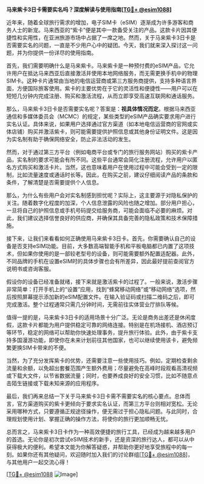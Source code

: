 **马来紫卡3日卡需要实名吗？深度解读与使用指南[[TG💪+ @esim1088](https://t.me/s/esim1088)]**

近年来，随着全球旅行需求的增加，电子SIM卡（eSIM）逐渐成为许多游客和商务人士的新宠。马来西亚的“紫卡”便是其中一款备受关注的产品。这款卡片因其便捷性和实用性，在亚洲旅游市场中占据了一席之地。然而，关于马来紫卡3日卡是否需要实名的问题，一直是不少用户心中的疑团。今天，我们就来深入探讨这一问题，并为你提供一份详尽的使用指南。

首先，我们需要明确什么是马来紫卡。马来紫卡是一种预付费的eSIM产品，它允许用户在抵达马来西亚后直接激活并使用本地网络服务，而无需更换手机中的物理SIM卡。这种卡片通常由当地的电信运营商或第三方服务商提供，支持多种语言界面，方便国际旅客使用。紫卡的主要优势在于它的灵活性和便捷性——用户可以在短短几分钟内完成注册、购买和激活流程，从而立即享受高速互联网和通话服务。

那么，马来紫卡3日卡是否需要实名呢？答案是：**视具体情况而定**。根据马来西亚通信和多媒体委员会（MCMC）的规定，某些类型的eSIM产品确实要求用户进行实名认证。具体来说，如果用户选择通过官方渠道（如本地电信运营商的官网或实体店铺）购买并激活紫卡，则可能需要提供护照信息或其他身份证明文件。这是因为实名制有助于确保网络安全，防止非法活动的发生。

然而，对于通过第三方平台（例如电商平台或专门的旅行服务网站）购买的紫卡产品，实名制的要求可能会有所不同。这些平台通常会简化注册流程，允许用户以匿名方式购买和激活卡片。当然，这也意味着用户在使用过程中可能会受到一定的限制，比如流量速度或通话时长等。因此，在购买之前，建议仔细阅读产品的条款和条件，了解清楚是否需要提供个人信息。

那么，为什么有些用户会对实名制感到担忧呢？实际上，这主要源于对隐私保护的关注。随着数字化程度的加深，个人信息泄露的风险也随之增加。部分用户担心，一旦将自己的护照信息或手机号码提交给服务商，可能会面临不必要的麻烦。对此，我们建议选择信誉良好的供应商，并确保其具备完善的隐私政策和技术保障措施。

接下来，让我们来看看如何正确使用马来紫卡3日卡。首先，你需要确认自己的设备是否支持eSIM功能。目前，大多数高端智能手机和平板电脑都已内置了这项技术，但如果你使用的是一部较老型号的设备，则可能需要额外配置适配器。此外，不同品牌的手机在设置eSIM时的具体步骤也会有所差异，因此最好提前查阅官方说明书或咨询客服。

假设你的设备已经准备就绪，接下来就是激活紫卡的过程了。一般来说，激活步骤非常简单：打开手机上的“设置”应用，找到“蜂窝移动网络”或“移动网络”选项，然后按照屏幕提示添加新的eSIM配置文件。在输入验证码或扫描二维码之后，即可完成激活。整个过程通常只需几分钟时间，无需前往实体营业厅排队等候。

值得一提的是，马来紫卡3日卡的适用场景十分广泛。无论是商务出差还是休闲度假，这款卡片都能为用户提供稳定可靠的网络连接。特别是在机场接机、酒店预订等环节，稳定的网络可以帮助你快速处理事务，提升旅行体验。此外，由于紫卡支持多国漫游功能，即使你在未来计划前往其他国家，也可以继续使用该卡，避免频繁更换SIM卡带来的不便。

当然，为了充分发挥紫卡的优势，还需要注意一些使用技巧。例如，定期检查剩余流量和余额，以免超出套餐范围产生额外费用；尽量避免在高峰时段观看高清视频或下载大文件，以节省数据流量；同时，也要养成良好的安全习惯，比如不随意点击陌生链接或下载未知来源的应用程序。

最后，我们再来总结一下关于马来紫卡3日卡需不需要实名的核心要点。总体而言，官方渠道购买的紫卡更倾向于要求实名认证，而第三方平台则相对宽松。无论采用哪种方式，只要遵循正规途径操作，便无需过于担心隐私问题。与此同时，合理规划使用计划、掌握正确的操作方法，将使你的旅行更加顺畅无忧。

总而言之，马来紫卡3日卡作为一种高效便捷的旅行工具，已经成为越来越多用户的首选。无论你是初次尝试eSIM技术的新手，还是资深的旅行达人，都可以从中获得极大的便利。希望本文能为你解答疑惑，并帮助你更好地享受旅程中的每一刻。如果你还有其他疑问，欢迎随时加入我们的讨论群组[[TG💪+ @esim1088](https://t.me/s/esim1088)]，与其他用户一起交流心得！

[[TG💪+ @esim1088](https://t.me/s/esim1088) ![Image](https://i.postimg.cc/4NQfJmqS/Snipaste-2025-05-13-00-14-12.png)]